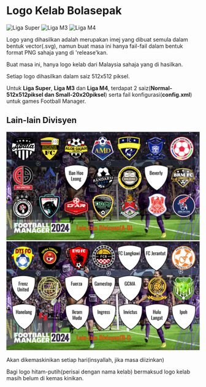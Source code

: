 # Logo Kelab Bolasepak

![Liga Super](https://github.com/ChopCokia/Logo-Kelab-Bolasepak/blob/main/Malaysia/Liga%20Super.jpg)
![Liga M3](https://github.com/ChopCokia/Logo-Kelab-Bolasepak/blob/main/Malaysia/Liga%20M3.jpg)
![Liga M4](https://github.com/ChopCokia/Logo-Kelab-Bolasepak/blob/main/Malaysia/Liga%20M4.jpg)

Logo yang dihasilkan adalah merupakan imej yang dibuat semula dalam bentuk vector(.svg), namun buat masa ini hanya fail-fail dalam bentuk format PNG sahaja yang di 'release'kan.

Buat masa ini, hanya logo kelab dari Malaysia sahaja yang di hasilkan.

Setiap logo dihasilkan dalam saiz 512x512 piksel.

Untuk **Liga Super**, **Liga M3** dan **Liga M4**, terdapat 2 saiz(**Normal-512x512piksel dan Small-20x20piksel**) serta fail konfigurasi(**config.xml**) untuk games Football Manager.

## Lain-lain Divisyen

![Lain-lain Divisyem(A-D)](https://github.com/ChopCokia/Logo-Kelab-Bolasepak/blob/main/Malaysia/Lain-lain-Divisyen(A-D).jpg)
![Lain-lain Divisyem(D-I)](https://github.com/ChopCokia/Logo-Kelab-Bolasepak/blob/main/Malaysia/Lain-lain-Divisyen(D-I).jpg)

Akan dikemaskinikan setiap hari(insyallah, jika masa diizinkan)

Bagi logo hitam-putih(perisai dengan nama kelab) bermaksud logo kelab masih belum di kemas kinikan.
